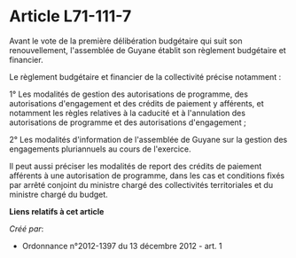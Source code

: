 # Article L71-111-7

Avant le vote de la première délibération budgétaire qui suit son renouvellement, l'assemblée de Guyane établit son règlement
budgétaire et financier.

Le règlement budgétaire et financier de la collectivité précise notamment :

1° Les modalités de gestion des autorisations de programme, des autorisations d'engagement et des crédits de paiement y
afférents, et notamment les règles relatives à la caducité et à l'annulation des autorisations de programme et des
autorisations d'engagement ;

2° Les modalités d'information de l'assemblée de Guyane sur la gestion des engagements pluriannuels au cours de l'exercice.

Il peut aussi préciser les modalités de report des crédits de paiement afférents à une autorisation de programme, dans les
cas et conditions fixés par arrêté conjoint du ministre chargé des collectivités territoriales et du ministre chargé du
budget.

**Liens relatifs à cet article**

_Créé par_:

  - Ordonnance n°2012-1397 du 13 décembre 2012 - art. 1
